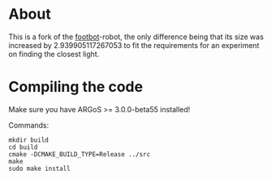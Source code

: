 # About
This is a fork of the [footbot](https://github.com/ilpincy/argos3/tree/master/src/plugins/robots/foot-bot)-robot, the only difference being that its size was increased by
2.939905117267053 to fit the requirements for an experiment on finding the closest light.

# Compiling the code

Make sure you have ARGoS >= 3.0.0-beta55 installed!

Commands:
```shell
mkdir build
cd build
cmake -DCMAKE_BUILD_TYPE=Release ../src
make
sudo make install
```
